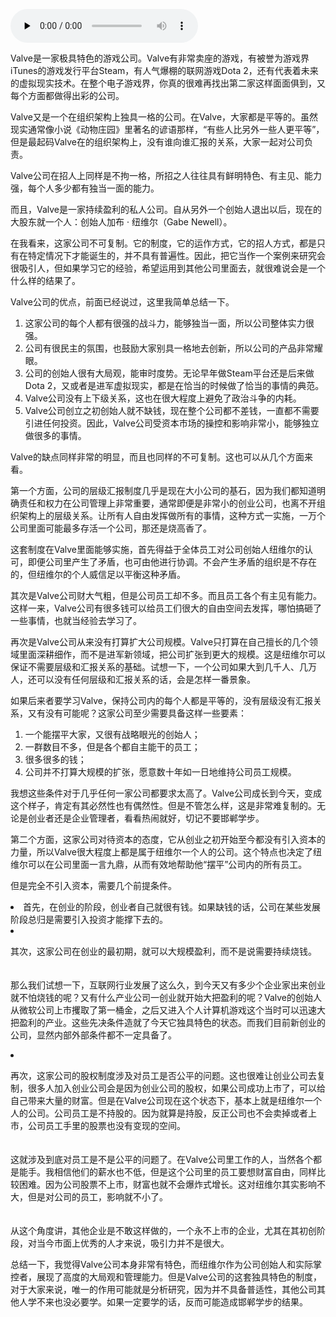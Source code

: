 <audio id="audio" title="061 | Gabe Newell：Valve帝国制度的利弊" controls="" preload="none"><source id="mp3" src="https://static001.geekbang.org/resource/audio/e9/c6/e94a959b4eedfd19c125664039737bc6.mp3"></audio>

Valve是一家极具特色的游戏公司。Valve有非常卖座的游戏，有被誉为游戏界iTunes的游戏发行平台Steam，有人气爆棚的联网游戏Dota 2，还有代表着未来的虚拟现实技术。在整个电子游戏界，你真的很难再找出第二家这样面面俱到，又每个方面都做得出彩的公司。

Valve又是一个在组织架构上独具一格的公司。在Valve，大家都是平等的。虽然现实通常像小说《动物庄园》里著名的谚语那样，“有些人比另外一些人更平等”，但是最起码Valve在的组织架构上，没有谁向谁汇报的关系，大家一起对公司负责。

Valve公司在招人上同样是不拘一格，所招之人往往具有鲜明特色、有主见、能力强，每个人多少都有独当一面的能力。

而且，Valve是一家持续盈利的私人公司。自从另外一个创始人退出以后，现在的大股东就一个人：创始人加布 · 纽维尔（Gabe Newell）。

在我看来，这家公司不可复制。它的制度，它的运作方式，它的招人方式，都是只有在特定情况下才能诞生的，并不具有普遍性。因此，把它当作一个案例来研究会很吸引人，但如果学习它的经验，希望运用到其他公司里面去，就很难说会是一个什么样的结果了。

Valve公司的优点，前面已经说过，这里我简单总结一下。

1. 这家公司的每个人都有很强的战斗力，能够独当一面，所以公司整体实力很强。
1. 公司有很民主的氛围，也鼓励大家别具一格地去创新，所以公司的产品非常耀眼。
1. 公司的创始人很有大局观，能审时度势。无论早年做Steam平台还是后来做Dota 2，又或者是进军虚拟现实，都是在恰当的时候做了恰当的事情的典范。
1. Valve公司没有上下级关系，这也在很大程度上避免了政治斗争的内耗。
1. Valve公司创立之初创始人就不缺钱，现在整个公司都不差钱，一直都不需要引进任何投资。因此，Valve公司受资本市场的操控和影响非常小，能够独立做很多的事情。

Valve的缺点同样非常的明显，而且也同样的不可复制。这也可以从几个方面来看。

第一个方面，公司的层级汇报制度几乎是现在大小公司的基石，因为我们都知道明确责任和权力在公司管理上非常重要，通常即便是非常小的创业公司，也离不开组织架构上的层级关系。让所有人自由发挥做所有的事情，这种方式一实施，一万个公司里面可能最多存活一个公司，那还是烧高香了。

这套制度在Valve里面能够实施，首先得益于全体员工对公司创始人纽维尔的认可，即便公司里产生了矛盾，也可由他进行协调。不会产生矛盾的组织是不存在的，但纽维尔的个人威信足以平衡这种矛盾。

其次是Valve公司财大气粗，但是公司员工却不多。而且员工各个有主见有能力。这样一来，Valve公司有很多钱可以给员工们很大的自由空间去发挥，哪怕搞砸了一些事情，也就当经验去学习了。

再次是Valve公司从来没有打算扩大公司规模。Valve只打算在自己擅长的几个领域里面深耕细作，而不是进军新领域，把公司扩张到更大的规模。这是纽维尔可以保证不需要层级和汇报关系的基础。试想一下，一个公司如果大到几千人、几万人，还可以没有任何层级和汇报关系的话，会是怎样一番景象。

如果后来者要学习Valve，保持公司内的每个人都是平等的，没有层级没有汇报关系，又有没有可能呢？这家公司至少需要具备这样一些要素：

1. 一个能摆平大家，又很有战略眼光的创始人；
1. 一群数目不多，但是各个都自主能干的员工；
1. 很多很多的钱；
1. 公司并不打算大规模的扩张，愿意数十年如一日地维持公司员工规模。

我想这些条件对于几乎任何一家公司都要求太高了。Valve公司成长到今天，变成这个样子，肯定有其必然性也有偶然性。但是不管怎么样，这是非常难复制的。无论是创业者还是企业管理者，看看热闹就好，切记不要邯郸学步。

第二个方面，这家公司对待资本的态度，它从创业之初开始至今都没有引入资本的力量，所以Valve很大程度上都是属于纽维尔一个人的公司。这个特点也决定了纽维尔可以在公司里面一言九鼎，从而有效地帮助他“摆平”公司内的所有员工。

但是完全不引入资本，需要几个前提条件。

<li>
首先，在创业的阶段，创业者自己就很有钱。如果缺钱的话，公司在某些发展阶段总归是需要引入投资才能撑下去的。
</li>
<li>
<p>其次，这家公司在创业的最初期，就可以大规模盈利，而不是说需要持续烧钱。<br />
<br><br>那么我们试想一下，互联网行业发展了这么久，到今天又有多少个企业家出来创业就不怕烧钱的呢？又有什么产业公司一创业就开始大把盈利的呢？Valve的创始人从微软公司上市攫取了第一桶金，之后又进入个人计算机游戏这个当时可以迅速大把盈利的产业。这些先决条件造就了今天它独具特色的状态。而我们目前新创业的公司，显然内部外部条件都不一定具备了。</p>
</li>
<li>
<p>再次，这家公司的股权制度涉及对员工是否公平的问题。这也很难让创业公司去复制，很多人加入创业公司会是因为创业公司的股权，如果公司成功上市了，可以给自己带来大量的财富。但是在Valve公司现在这个状态下，基本上就是纽维尔一个人的公司。公司员工是不持股的。因为就算是持股，反正公司也不会卖掉或者上市，公司员工手里的股票也没有变现的空间。<br />
<br><br>这就涉及到底对员工是不是公平的问题了。在Valve公司里工作的人，当然各个都是能手。我相信他们的薪水也不低，但是这个公司里的员工要想财富自由，同样比较困难。因为公司股票不上市，财富也就不会爆炸式增长。这对纽维尔其实影响不大，但是对公司的员工，影响就不小了。<br />
<br><br>从这个角度讲，其他企业是不敢这样做的，一个永不上市的企业，尤其在其初创阶段，对当今市面上优秀的人才来说，吸引力并不是很大。</p>
</li>

总结一下，我觉得Valve公司本身非常有特色，而纽维尔作为公司创始人和实际掌控者，展现了高度的大局观和管理能力。但是Valve公司的这套独具特色的制度，对于大家来说，唯一的作用可能就是分析研究，因为并不具备普适性，其他公司其他人学不来也没必要学。如果一定要学的话，反而可能造成邯郸学步的结果。


